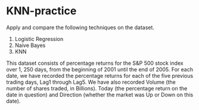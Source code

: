 # KNN-practice

Apply and compare the following techniques on the dataset. 

1) Logistic Regression
2) Naive Bayes
3) KNN


This dataset consists of percentage returns for the S&P 500 stock index over 1, 250 days, from the beginning of 2001 until the end of 2005. For each date, we have recorded the percentage returns for each of the five previous trading days, Lag1 through Lag5. We have also recorded Volume (the number of shares traded, in Billions). Today (the percentage return on the date in question) and Direction (whether the market was Up or Down on this date).
